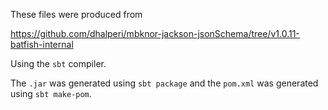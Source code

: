 These files were produced from

  https://github.com/dhalperi/mbknor-jackson-jsonSchema/tree/v1.0.11-batfish-internal

Using the `sbt` compiler.

The `.jar` was generated using `sbt package` and the `pom.xml` was generated using `sbt make-pom`.
